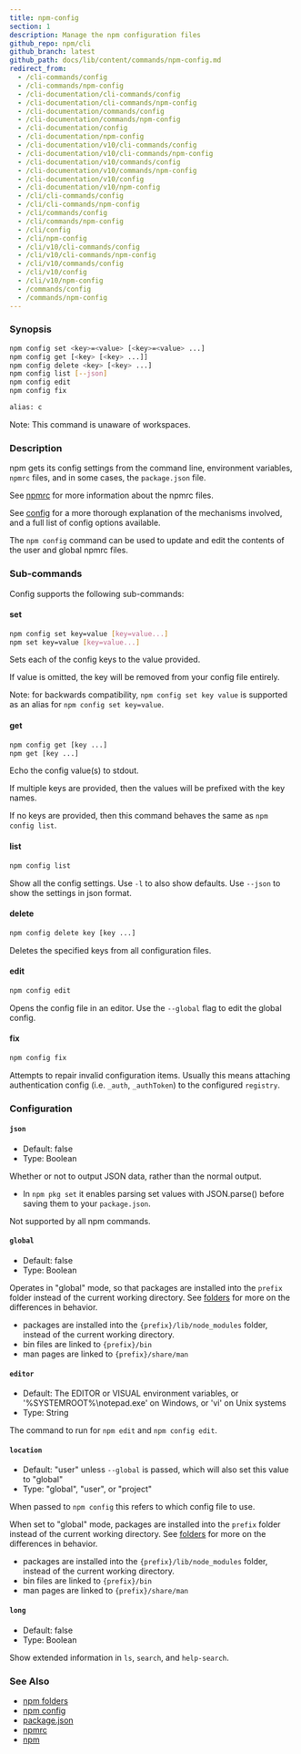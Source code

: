```yaml
---
title: npm-config
section: 1
description: Manage the npm configuration files
github_repo: npm/cli
github_branch: latest
github_path: docs/lib/content/commands/npm-config.md
redirect_from:
  - /cli-commands/config
  - /cli-commands/npm-config
  - /cli-documentation/cli-commands/config
  - /cli-documentation/cli-commands/npm-config
  - /cli-documentation/commands/config
  - /cli-documentation/commands/npm-config
  - /cli-documentation/config
  - /cli-documentation/npm-config
  - /cli-documentation/v10/cli-commands/config
  - /cli-documentation/v10/cli-commands/npm-config
  - /cli-documentation/v10/commands/config
  - /cli-documentation/v10/commands/npm-config
  - /cli-documentation/v10/config
  - /cli-documentation/v10/npm-config
  - /cli/cli-commands/config
  - /cli/cli-commands/npm-config
  - /cli/commands/config
  - /cli/commands/npm-config
  - /cli/config
  - /cli/npm-config
  - /cli/v10/cli-commands/config
  - /cli/v10/cli-commands/npm-config
  - /cli/v10/commands/config
  - /cli/v10/config
  - /cli/v10/npm-config
  - /commands/config
  - /commands/npm-config
---
```


### Synopsis

```bash
npm config set <key>=<value> [<key>=<value> ...]
npm config get [<key> [<key> ...]]
npm config delete <key> [<key> ...]
npm config list [--json]
npm config edit
npm config fix

alias: c
```

Note: This command is unaware of workspaces.

### Description

npm gets its config settings from the command line, environment
variables, `npmrc` files, and in some cases, the `package.json` file.

See [npmrc](/cli/v10/configuring-npm/npmrc) for more information about the npmrc
files.

See [config](/cli/v10/using-npm/config) for a more thorough explanation of the
mechanisms involved, and a full list of config options available.

The `npm config` command can be used to update and edit the contents
of the user and global npmrc files.

### Sub-commands

Config supports the following sub-commands:

#### set

```bash
npm config set key=value [key=value...]
npm set key=value [key=value...]
```

Sets each of the config keys to the value provided.

If value is omitted, the key will be removed from your config file entirely.

Note: for backwards compatibility, `npm config set key value` is supported
as an alias for `npm config set key=value`.

#### get

```bash
npm config get [key ...]
npm get [key ...]
```

Echo the config value(s) to stdout.

If multiple keys are provided, then the values will be prefixed with the
key names.

If no keys are provided, then this command behaves the same as `npm config
list`.

#### list

```bash
npm config list
```

Show all the config settings. Use `-l` to also show defaults. Use `--json`
to show the settings in json format.

#### delete

```bash
npm config delete key [key ...]
```

Deletes the specified keys from all configuration files.

#### edit

```bash
npm config edit
```

Opens the config file in an editor.  Use the `--global` flag to edit the
global config.

#### fix

```bash
npm config fix
```

Attempts to repair invalid configuration items.  Usually this means
attaching authentication config (i.e. `_auth`, `_authToken`) to the
configured `registry`.

### Configuration

#### `json`

* Default: false
* Type: Boolean

Whether or not to output JSON data, rather than the normal output.

* In `npm pkg set` it enables parsing set values with JSON.parse() before
  saving them to your `package.json`.

Not supported by all npm commands.



#### `global`

* Default: false
* Type: Boolean

Operates in "global" mode, so that packages are installed into the `prefix`
folder instead of the current working directory. See
[folders](/cli/v10/configuring-npm/folders) for more on the differences in behavior.

* packages are installed into the `{prefix}/lib/node_modules` folder, instead
  of the current working directory.
* bin files are linked to `{prefix}/bin`
* man pages are linked to `{prefix}/share/man`



#### `editor`

* Default: The EDITOR or VISUAL environment variables, or
  '%SYSTEMROOT%\notepad.exe' on Windows, or 'vi' on Unix systems
* Type: String

The command to run for `npm edit` and `npm config edit`.



#### `location`

* Default: "user" unless `--global` is passed, which will also set this value
  to "global"
* Type: "global", "user", or "project"

When passed to `npm config` this refers to which config file to use.

When set to "global" mode, packages are installed into the `prefix` folder
instead of the current working directory. See
[folders](/cli/v10/configuring-npm/folders) for more on the differences in behavior.

* packages are installed into the `{prefix}/lib/node_modules` folder, instead
  of the current working directory.
* bin files are linked to `{prefix}/bin`
* man pages are linked to `{prefix}/share/man`



#### `long`

* Default: false
* Type: Boolean

Show extended information in `ls`, `search`, and `help-search`.



### See Also

* [npm folders](/cli/v10/configuring-npm/folders)
* [npm config](/cli/v10/commands/npm-config)
* [package.json](/cli/v10/configuring-npm/package-json)
* [npmrc](/cli/v10/configuring-npm/npmrc)
* [npm](/cli/v10/commands/npm)
